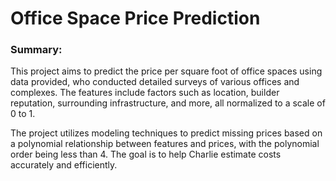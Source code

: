 # Office Space Price Prediction

### Summary:  
This project aims to predict the price per square foot of office spaces using data provided, who conducted detailed surveys of various offices and complexes. The features include factors such as location, builder reputation, surrounding infrastructure, and more, all normalized to a scale of 0 to 1.  

The project utilizes modeling techniques to predict missing prices based on a polynomial relationship between features and prices, with the polynomial order being less than 4. The goal is to help Charlie estimate costs accurately and efficiently.
